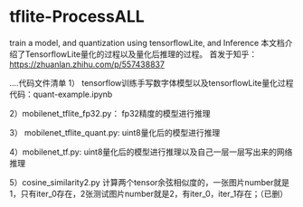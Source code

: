 # tflite-ProcessALL
train a model, and quantization using tensorflowLite, and Inference
本文档介绍了TensorflowLite量化的过程以及量化后推理的过程。
首发于知乎：https://zhuanlan.zhihu.com/p/557438837

....代码文件清单
1） tensorflow训练手写数字体模型以及tensorflowLite量化过程代码：quant-example.ipynb

2）mobilenet_tflite_fp32.py： fp32精度的模型进行推理

3） mobilenet_tflite_quant.py: uint8量化后的模型进行推理

4）mobilenet_tf.py: uint8量化后的模型进行推理以及自己一层一层写出来的网络推理

5）cosine_similarity2.py 计算两个tensor余弦相似度的，一张图片number就是1，只有iter_0存在，2张测试图片number就是2，有iter_0，iter_1存在；（已删）
